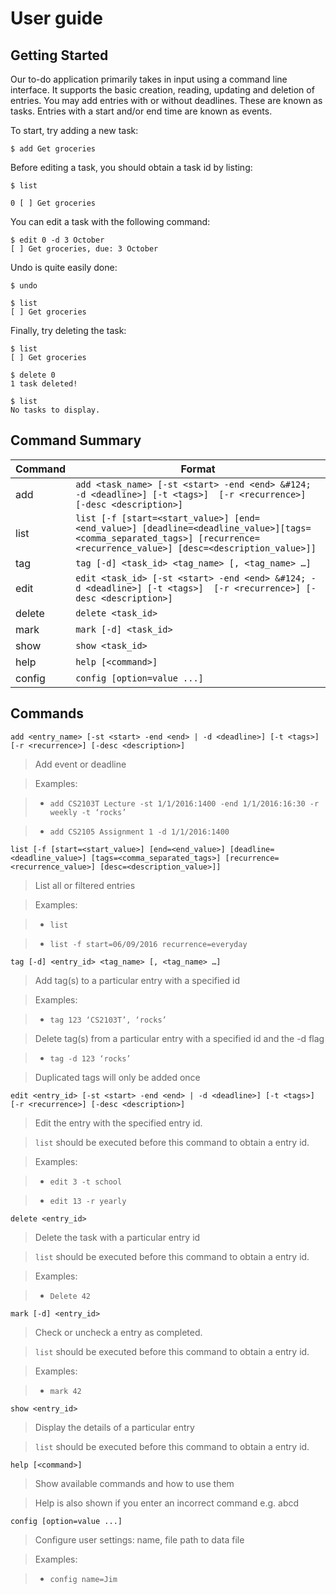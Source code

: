 User guide
===================

## Getting Started

Our to-do application primarily takes in input using a command line interface. It supports the basic creation, reading, updating and deletion of entries. You may add entries with or without deadlines. These are known as tasks. Entries with a start and/or end time are known as events.

To start, try adding a new task:

```
$ add Get groceries
```

Before editing a task, you should obtain a task id by listing:

```
$ list

0 [ ] Get groceries
```

You can edit a task with the following command:

```
$ edit 0 -d 3 October
[ ] Get groceries, due: 3 October
```

Undo is quite easily done:

```
$ undo

$ list
[ ] Get groceries
```

Finally, try deleting the task:

```
$ list
[ ] Get groceries

$ delete 0
1 task deleted!

$ list
No tasks to display.
```

## Command Summary

| Command |Format |
| --- | --- |
|add|`add <task_name> [-st <start> -end <end> &#124; -d <deadline>] [-t <tags>]  [-r <recurrence>] [-desc <description>]`|
|list|`list [-f [start=<start_value>] [end=<end_value>] [deadline=<deadline_value>][tags=<comma_separated_tags>] [recurrence=<recurrence_value>] [desc=<description_value>]]`|
|tag|`tag [-d] <task_id> <tag_name> [, <tag_name> …]`|
|edit|`edit <task_id> [-st <start> -end <end> &#124; -d <deadline>] [-t <tags>]  [-r <recurrence>] [-desc <description>]`|
|delete|`delete <task_id>`|
|mark|`mark [-d] <task_id>`|
|show|`show <task_id>`|
|help|`help [<command>]`|
|config|`config [option=value ...]`|


## Commands

```
add <entry_name> [-st <start> -end <end> | -d <deadline>] [-t <tags>]  [-r <recurrence>] [-desc <description>]
```

> Add event or deadline

> Examples:


> - `add CS2103T Lecture -st 1/1/2016:1400 -end 1/1/2016:16:30 -r weekly -t ‘rocks’`

> - `add CS2105 Assignment 1 -d 1/1/2016:1400`

```
list [-f [start=<start_value>] [end=<end_value>] [deadline=<deadline_value>] [tags=<comma_separated_tags>] [recurrence=<recurrence_value>] [desc=<description_value>]]
```

> List all or filtered entries

> Examples:

> - `list`

> - `list -f start=06/09/2016 recurrence=everyday`

```
tag [-d] <entry_id> <tag_name> [, <tag_name> …]
```

> Add tag(s) to a particular entry with a specified id

> Examples:

> - `tag 123 ‘CS2103T’, ‘rocks’`

> Delete tag(s) from a particular entry with a specified id and the -d flag

> - `tag -d 123 ‘rocks’`

> Duplicated tags will only be added once

```
edit <entry_id> [-st <start> -end <end> | -d <deadline>] [-t <tags>]  [-r <recurrence>] [-desc <description>]
```

>  Edit the entry with the specified entry id.

>  `list` should be executed before this command to obtain a entry id.

> Examples:

> - `edit 3 -t school`

> - `edit 13 -r yearly`

```
delete <entry_id>
```
> Delete the task with a particular entry id

> `list` should be executed before this command to obtain a entry id.

> Examples:

> - `Delete 42`

```
mark [-d] <entry_id>
```

> Check or uncheck a entry as completed.

> `list` should be executed before this command to obtain a entry id.

> Examples:

> - `mark 42`

```
show <entry_id>
```
> Display the details of a particular entry

> `list` should be executed before this command to obtain a entry id.

```
help [<command>]
```

> Show available commands and how to use them

> Help is also shown if you enter an incorrect command e.g. abcd

```
config [option=value ...]
```
> Configure user settings: name, file path to data file

> Examples:

> - `config name=Jim`
